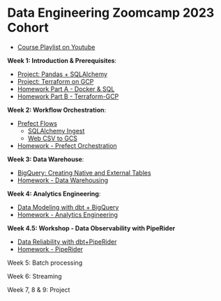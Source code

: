 # Data Engineering Zoomcamp 2023 Cohort

- [Course Playlist on Youtube](https://www.youtube.com/playlist?list=PL3MmuxUbc_hJed7dXYoJw8DoCuVHhGEQb)


**Week 1: Introduction & Prerequisites**:
- [Project: Pandas + SQLAlchemy](https://github.com/iobruno/data-engineering-zoomcamp/tree/master/week_1_basics_n_setup/python_pandas/)
- [Project: Terraform on GCP](https://github.com/iobruno/data-engineering-zoomcamp/tree/master/week_1_basics_n_setup/terraform-gcp/)
- [Homework Part A - Docker & SQL](https://github.com/iobruno/data-engineering-zoomcamp/blob/master/homework/week_1a.md)
- [Homework Part B - Terraform-GCP](https://github.com/iobruno/data-engineering-zoomcamp/blob/master/homework/week_1b.md)


**Week 2: Workflow Orchestration**:
- [Prefect Flows](https://github.com/iobruno/data-engineering-zoomcamp/tree/master/week_2_workflow_orchestration/prefect)
  - [SQLAlchemy Ingest](https://github.com/iobruno/data-engineering-zoomcamp/tree/master/week_2_workflow_orchestration/prefect/flows/sqlalchemy_ingest.py)
  - [Web CSV to GCS](https://github.com/iobruno/data-engineering-zoomcamp/tree/master/week_2_workflow_orchestration/prefect/flows/web_csv_to_gcs.py)
- [Homework - Prefect Orchestration](https://github.com/iobruno/data-engineering-zoomcamp/blob/master/homework/week_2.md)


**Week 3: Data Warehouse**:
- [BigQuery: Creating Native and External Tables](https://github.com/iobruno/data-engineering-zoomcamp/tree/master/week_3_data_warehouse/sql)
- [Homework - Data Warehousing](https://github.com/iobruno/data-engineering-zoomcamp/blob/master/homework/week_3.md)


**Week 4: Analytics Engineering**:
- [Data Modeling with dbt + BigQuery](https://github.com/iobruno/data-engineering-zoomcamp/tree/master/week_4_analytics_engineering/ny_taxi_bigquery)
- [Homework - Analytics Engineering](https://github.com/iobruno/data-engineering-zoomcamp/blob/master/homework/week_4.md)


**Week 4.5: Workshop - Data Observability with PipeRider**
- [Data Reliability with dbt+PipeRider](https://github.com/iobruno/data-engineering-zoomcamp/tree/master/week_4_analytics_engineering/piperider_duckdb)
- [Homework - PipeRider](https://github.com/iobruno/data-engineering-zoomcamp/blob/master/homework/workshop_piperider.md)


Week 5: Batch processing

Week 6: Streaming

Week 7, 8 & 9: Project
